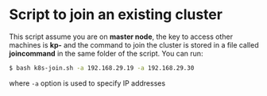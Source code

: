 # Script to join an existing cluster
This script assume you are on **master node**, the key to access other machines is **kp-** and the command to join the cluster is stored in a file called **joincommand** in the same folder of the script.
You can run:
```bash
$ bash k8s-join.sh -a 192.168.29.19 -a 192.168.29.30
```
where `-a` option is used to specify IP addresses
